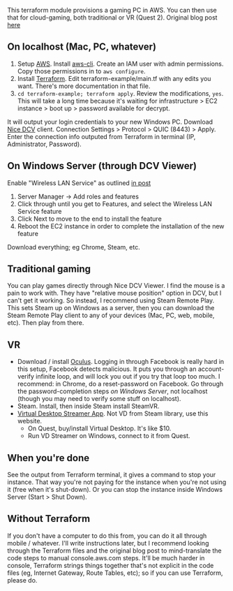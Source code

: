 This terraform module provisions a gaming PC in AWS. You can then use that for cloud-gaming, both traditional or VR (Quest 2). Original blog post [here](https://aws.amazon.com/blogs/gametech/enabling-quest-2-ar-vr-on-ec2-with-nice-dcv/)

## On localhost (Mac, PC, whatever)

1. Setup [AWS](https://aws.amazon.com/). Install [aws-cli](https://aws.amazon.com/cli/). Create an IAM user with admin permissions. Copy those permissions in to `aws configure`. 
1. Install [Terraform](https://learn.hashicorp.com/tutorials/terraform/install-cli?in=terraform/aws-get-started). Edit terraform-example/main.tf with any edits you want. There's more documentation in that file.
1. `cd terraform-example; terraform apply`. Review the modifications, `yes`. This will take a long time because it's waiting for infrastructure > EC2 instance > boot up > password available for decrypt.

It will output your login credentials to your new Windows PC. Download [Nice DCV](https://download.nice-dcv.com/) client. Connection Settings > Protocol > QUIC (8443) > Apply. Enter the connection info outputed from Terraform in terminal (IP, Administrator, Password).

## On Windows Server (through DCV Viewer)

Enable "Wireless LAN Service" as outlined [in post](https://aws.amazon.com/blogs/gametech/enabling-quest-2-ar-vr-on-ec2-with-nice-dcv/)

1. Server Manager → Add roles and features
1. Click through until you get to Features, and select the Wireless LAN Service feature
1. Click Next to move to the end to install the feature
1. Reboot the EC2 instance in order to complete the installation of the new feature

Download everything; eg Chrome, Steam, etc. 

## Traditional gaming

You can play games directly through Nice DCV Viewer. I find the mouse is a pain to work with. They have "relative mouse position" option in DCV, but I can't get it working. So instead, I recommend using Steam Remote Play. This sets Steam up on Windows as a server, then you can download the Steam Remote Play client to any of your devices (Mac, PC, web, mobile, etc). Then play from there.

## VR

* Download / install [Oculus](https://www.oculus.com/setup/). Logging in through Facebook is really hard in this setup, Facebook detects malicious. It puts you through an account-verify infinite loop, and will lock you out if you try that loop too much. I recommend: in Chrome, do a reset-password on Facebook. Go through the password-completion steps *on Windows Server*, not localhost (though you may need to verify some stuff on localhost). 
* Steam. Install, then inside Steam install SteamVR. 
* [Virtual Desktop Streamer App](https://www.vrdesktop.net/). Not VD from Steam library, use this website.
  * On Quest, buy/install Virtual Desktop. It's like $10.
  * Run VD Streamer on Windows, connect to it from Quest.

## When you're done

See the output from Terraform terminal, it gives a command to stop your instance. That way you're not paying for the instance when you're not using it (free when it's shut-down). Or you can stop the instance inside Windows Server (Start > Shut Down).

## Without Terraform

If you don't have a computer to do this from, you can do it all through mobile / whatever. I'll write instructions later, but I recommend looking through the Terraform files and the original blog post to mind-translate the code steps to manual console.aws.com steps. It'll be much harder in console, Terraform strings things together that's not explicit in the code files (eg, Internet Gateway, Route Tables, etc); so if you can use Terraform, please do.
